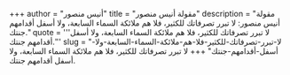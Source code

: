 +++
author = "أنيس منصور"
title = "مقولة أنيس منصور"
description = "مقولة أنيس منصور: لا تبرر تصرفاتك للكثير، فلا هم ملائكة السماء السابعة، ولا أسفل أقدامهم جنتك."
quote = '''لا تبرر تصرفاتك للكثير، فلا هم ملائكة السماء السابعة، ولا أسفل أقدامهم جنتك.'''
slug = "لا-تبرر-تصرفاتك-للكثير-فلا-هم-ملائكة-السماء-السابعة-ولا-أسفل-أقدامهم-جنتك"
+++
لا تبرر تصرفاتك للكثير، فلا هم ملائكة السماء السابعة، ولا أسفل أقدامهم جنتك.
